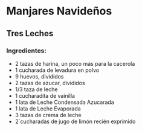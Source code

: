 # Manjares Navideños
## Tres Leches
### Ingredientes:
- 2 tazas de harina, un poco más para la cacerola
- 1 cucharada de levadura en polvo
- 9 huevos, divididos
- 2 tazas de azucar, divididos
- 1/3 taza de leche
- 1 cucharadita de vainilla
- 1 lata de Leche Condensada Azucarada
- 1 lata de Leche Evaporada
- 3 tazas de crema de leche
- 2`cucharadas de jugo de limón  recién exprimido
